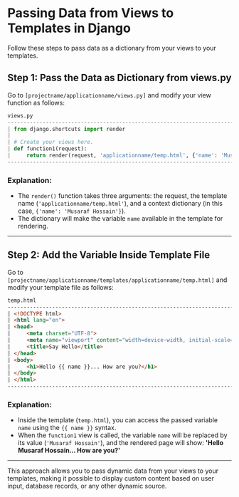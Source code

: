 # Passing Data from Views to Templates in Django

Follow these steps to pass data as a dictionary from your views to your templates.

## Step 1: Pass the Data as Dictionary from views.py
Go to `[projectname/applicationname/views.py]` and modify your view function as follows:

```python
views.py
----------------------------------------------------------------------------------------
| from django.shortcuts import render                                                  |
|                                                                                      |
| # Create your views here.                                                            |
| def function1(request):                                                              |
|     return render(request, 'applicationname/temp.html', {'name': 'Musaraf Hossain'}) |
----------------------------------------------------------------------------------------
```

### Explanation:
- The `render()` function takes three arguments: the request, the template name (`'applicationname/temp.html'`), and a context dictionary (in this case, `{'name': 'Musaraf Hossain'}`).
- The dictionary will make the variable `name` available in the template for rendering.

---

## Step 2: Add the Variable Inside Template File
Go to `[projectname/applicationname/templates/applicationname/temp.html]` and modify your template file as follows:

```html
temp.html
-----------------------------------------------------------------------------------
| <!DOCTYPE html>                                                                 |
| <html lang="en">                                                                |
| <head>                                                                          |
|     <meta charset="UTF-8">                                                      |
|     <meta name="viewport" content="width=device-width, initial-scale=1.0">      |
|     <title>Say Hello</title>                                                    |
| </head>                                                                         |
| <body>                                                                          |
|     <h1>Hello {{ name }}... How are you?</h1>                                   |
| </body>                                                                         |              
| </html>                                                                         |
-----------------------------------------------------------------------------------
```

### Explanation:
- Inside the template (`temp.html`), you can access the passed variable `name` using the `{{ name }}` syntax.
- When the `function1` view is called, the variable `name` will be replaced by its value (`'Musaraf Hossain'`), and the rendered page will show: **'Hello Musaraf Hossain... How are you?'**

---

This approach allows you to pass dynamic data from your views to your templates, making it possible to display custom content based on user input, database records, or any other dynamic source.
```
